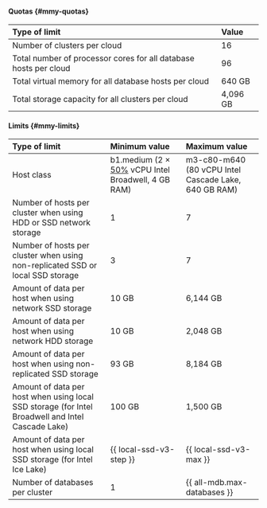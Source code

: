#### Quotas {#mmy-quotas}

| Type of limit                                                                | Value |
|:-------------------------------------------------------------------------------|:---------|
| Number of clusters per cloud                                            | 16       |
| Total number of processor cores for all database hosts per cloud | 96       |
| Total virtual memory for all database hosts per cloud   | 640 GB   |
| Total storage capacity for all clusters per cloud                     | 4,096 GB  |

#### Limits {#mmy-limits}

| Type of limit                                                                                                               | Minimum value                                                                               | Maximum value                                |
|:------------------------------------------------------------------------------------------------------------------------------|:---------------------------------------------------------------------------------------------------|:-----------------------------------------------------|
| Host class                                                                                                                   | b1.medium (2 × [50%](../../compute/concepts/performance-levels.md) vCPU Intel Broadwell, 4 GB RAM) | m3-c80-m640 (80 vCPU Intel Cascade Lake, 640 GB RAM) |
| Number of hosts per cluster when using HDD or SSD network storage                      | 1                                                                                                  | 7                                                    |
| Number of hosts per cluster when using non-replicated SSD or local SSD storage            | 3                                                                                                  | 7                                                    |
| Amount of data per host when using network SSD storage                                                       | 10 GB                                                                                              | 6,144 GB                                              |
| Amount of data per host when using network HDD storage                                                       | 10 GB                                                                                              | 2,048 GB                                              |
| Amount of data per host when using non-replicated SSD storage                                               | 93 GB                                                                                              | 8,184 GB                                              |
| Amount of data per host when using local SSD storage (for Intel Broadwell and Intel Cascade Lake) | 100 GB                                                                                             | 1,500 GB                                              |
| Amount of data per host when using local SSD storage (for Intel Ice Lake)                      | {{ local-ssd-v3-step }}                                                                            | {{ local-ssd-v3-max }}                               |
| Number of databases per cluster                                                                                        | 1                                                                                                  | {{ all-mdb.max-databases }}                                                 |